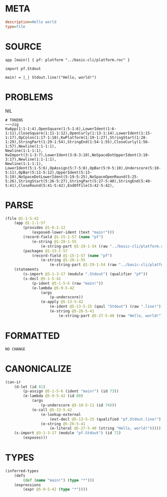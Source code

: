 # META
~~~ini
description=Hello world
type=file
~~~
# SOURCE
~~~roc
app [main!] { pf: platform "../basic-cli/platform.roc" }

import pf.Stdout

main! = |_| Stdout.line!("Hello, world!")
~~~
# PROBLEMS
NIL

~~~
# TOKENS
~~~zig
KwApp(1:1-1:4),OpenSquare(1:5-1:6),LowerIdent(1:6-1:11),CloseSquare(1:11-1:12),OpenCurly(1:13-1:14),LowerIdent(1:15-1:17),OpColon(1:17-1:18),KwPlatform(1:19-1:27),StringStart(1:28-1:29),StringPart(1:29-1:54),StringEnd(1:54-1:55),CloseCurly(1:56-1:57),Newline(1:1-1:1),
Newline(1:1-1:1),
KwImport(3:1-3:7),LowerIdent(3:8-3:10),NoSpaceDotUpperIdent(3:10-3:17),Newline(1:1-1:1),
Newline(1:1-1:1),
LowerIdent(5:1-5:6),OpAssign(5:7-5:8),OpBar(5:9-5:10),Underscore(5:10-5:11),OpBar(5:11-5:12),UpperIdent(5:13-5:19),NoSpaceDotLowerIdent(5:19-5:25),NoSpaceOpenRound(5:25-5:26),StringStart(5:26-5:27),StringPart(5:27-5:40),StringEnd(5:40-5:41),CloseRound(5:41-5:42),EndOfFile(5:42-5:42),
~~~
# PARSE
~~~clojure
(file @1-1-5-42
	(app @1-1-1-57
		(provides @1-6-1-12
			(exposed-lower-ident (text "main!")))
		(record-field @1-15-1-57 (name "pf")
			(e-string @1-28-1-55
				(e-string-part @1-29-1-54 (raw "../basic-cli/platform.roc"))))
		(packages @1-13-1-57
			(record-field @1-15-1-57 (name "pf")
				(e-string @1-28-1-55
					(e-string-part @1-29-1-54 (raw "../basic-cli/platform.roc"))))))
	(statements
		(s-import @3-1-3-17 (module ".Stdout") (qualifier "pf"))
		(s-decl @5-1-5-42
			(p-ident @5-1-5-6 (raw "main!"))
			(e-lambda @5-9-5-42
				(args
					(p-underscore))
				(e-apply @5-13-5-42
					(e-ident @5-13-5-25 (qaul "Stdout") (raw ".line!"))
					(e-string @5-26-5-41
						(e-string-part @5-27-5-40 (raw "Hello, world!"))))))))
~~~
# FORMATTED
~~~roc
NO CHANGE
~~~
# CANONICALIZE
~~~clojure
(can-ir
	(d-let (id 81)
		(p-assign @5-1-5-6 (ident "main!") (id 73))
		(e-lambda @5-9-5-42 (id 80)
			(args
				(p-underscore @5-10-5-11 (id 74)))
			(e-call @5-13-5-42
				(e-lookup-external
					(ext-decl @5-13-5-25 (qualified "pf.Stdout.line!") (module "pf.Stdout") (local "line!") (kind "value") (type-var 75)))
				(e-string @5-26-5-41
					(e-literal @5-27-5-40 (string "Hello, world!"))))))
	(s-import @3-1-3-17 (module "pf.Stdout") (id 72)
		(exposes)))
~~~
# TYPES
~~~clojure
(inferred-types
	(defs
		(def (name "main!") (type "*")))
	(expressions
		(expr @5-9-5-42 (type "*"))))
~~~